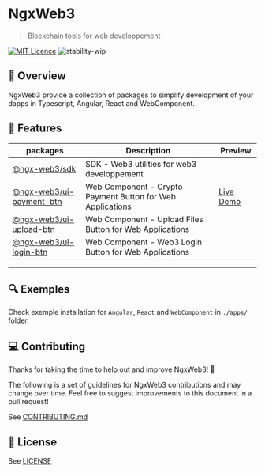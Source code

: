 # NgxWeb3

> Blockchain tools for web developpement

[![MIT Licence](https://badges.frapsoft.com/os/mit/mit.svg?v=103)](https://opensource.org/licenses/mit-license.php) 
![stability-wip](https://img.shields.io/badge/stability-work_in_progress-lightgrey.svg)


## 👀 Overview

NgxWeb3 provide a collection of packages to simplify development of your dapps in Typescript, Angular, React and WebComponent.

## 🚀 Features

| **packages**      |  Description  | Preview |
|--------------|----|----|
| [@ngx-web3/sdk](./libs/sdk/README.md)      | SDK - Web3 utilities for web3 developpement |  |
| [@ngx-web3/ui-payment-btn](./libs/ui/payment-btn/README.md)      | Web Component - Crypto Payment Button for Web Applications | <a href="https://crypto-payment-btn.web.app/" target="_blank">Live Demo</a> |
| [@ngx-web3/ui-upload-btn](./libs/ui/upload-btn/README.md)      | Web Component - Upload Files Button for Web Applications |  |
| [@ngx-web3/ui-login-btn](./libs/ui/login-btn/README.md)      | Web Component - Web3 Login Button for Web Applications |  |

<hr/>


## 🔍 Exemples

Check exemple installation for `Angular`, `React` and `WebComponent` in `./apps/` folder.

## 💻 Contributing

Thanks for taking the time to help out and improve NgxWeb3! 🎉

The following is a set of guidelines for NgxWeb3 contributions and may change over time. Feel free to suggest improvements to this document in a pull request!

See [CONTRIBUTING.md](CONTRIBUTING.md)

## 📃 License

See [LICENSE](LICENSE)



